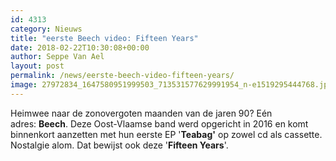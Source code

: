 ```yaml
---
id: 4313
category: Nieuws
title: "eerste Beech video: Fifteen Years"
date: 2018-02-22T10:30:08+00:00
author: Seppe Van Ael
layout: post
permalink: /news/eerste-beech-video-fifteen-years/
image: 27972834_1647580951999503_713531577629991954_n-e1519295444768.jpg
---
```

Heimwee naar de zonovergoten maanden van de jaren 90? Eén adres: **Beech**. Deze Oost-Vlaamse band werd opgericht in 2016 en komt binnenkort aanzetten met hun eerste EP '**Teabag'** op zowel cd als cassette. Nostalgie alom. Dat bewijst ook deze '**Fifteen Years**'.
